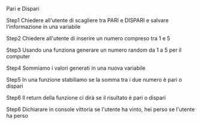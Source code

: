 Pari e Dispari 

Step1
Chiedere all'utente di scagliere tra PARI e DISPARI e salvare l'informazione in una variabile

Step2
Chiedere all'utente di inserire un numero compreso tra 1 e 5

Step3
Usando una funziona generare un numero random da 1 a 5 per il computer

Step4
Sommiamo i valori generati in una nuova variabile

Step5
In una funzione stabiliamo se la somma tra i due numero è pari o dispari

Step6
Il return della funzione ci dirà se il risultato è pari o dispari

Step6
Dichiarare in console vittoria se l'utente ha vinto, hei perso se l'utente ha perso